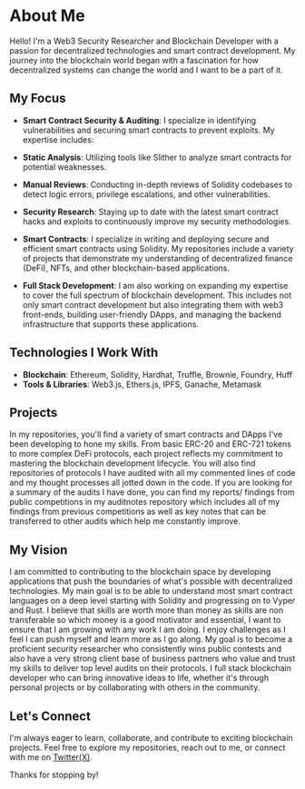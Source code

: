 # About Me

Hello! I'm a Web3 Security Researcher and Blockchain Developer with a passion for decentralized technologies and smart contract development. My journey into the blockchain world began with a fascination for how decentralized systems can change the world and I want to be a part of it.

## My Focus
- **Smart Contract Security & Auditing**: I specialize in identifying vulnerabilities and securing smart contracts to prevent exploits. My expertise includes:

- **Static Analysis**: Utilizing tools like Slither to analyze smart contracts for potential weaknesses.

- **Manual Reviews**: Conducting in-depth reviews of Solidity codebases to detect logic errors, privilege escalations, and other vulnerabilities.

- **Security Research**: Staying up to date with the latest smart contract hacks and exploits to continuously improve my security methodologies.

- **Smart Contracts**: I specialize in writing and deploying secure and efficient smart contracts using Solidity. My repositories include a variety of projects that demonstrate my understanding of decentralized finance (DeFi), NFTs, and other blockchain-based applications.
  
- **Full Stack Development**: I am also working on expanding my expertise to cover the full spectrum of blockchain development. This includes not only smart contract development but also integrating them with web3 front-ends, building user-friendly DApps, and managing the backend infrastructure that supports these applications.

## Technologies I Work With

- **Blockchain**: Ethereum, Solidity, Hardhat, Truffle, Brownie, Foundry, Huff
- **Tools & Libraries**: Web3.js, Ethers.js, IPFS, Ganache, Metamask

## Projects

In my repositories, you'll find a variety of smart contracts and DApps I've been developing to hone my skills. From basic ERC-20 and ERC-721 tokens to more complex DeFi protocols, each project reflects my commitment to mastering the blockchain development lifecycle. You will also find repositories of protocols I have audited with all my commented lines of code and my thought processes all jotted down in the code. If you are looking for a summary of the audits I have done, you can find my reports/ findings from public competitions in my auditnotes repository which includes all of my findings from previous competitions as well as key notes that can be transferred to other audits which help me constantly improve. 

## My Vision

I am committed to contributing to the blockchain space by developing applications that push the boundaries of what's possible with decentralized technologies. My main goal is to be able to understand most smart contract languages on a deep level starting with Solidity and progressing on to Vyper and Rust. I believe that skills are worth more than money as skills are non transferable so which money is a good motivator and essential, I want to ensure that I am growing with any work I am doing. I enjoy challenges as I feel I can push myself and learn more as I go along. My goal is to become a proficient security researcher who consistently wins public contests and also have a very strong client base of business partners who value and trust my skills to deliver top level audits on their protocols. I  full stack blockchain developer who can bring innovative ideas to life, whether it's through personal projects or by collaborating with others in the community.

## Let's Connect
I'm always eager to learn, collaborate, and contribute to exciting blockchain projects. Feel free to explore my repositories, reach out to me, or connect with me on [Twitter(X)](https://x.com/dev10TLC). 


Thanks for stopping by!

